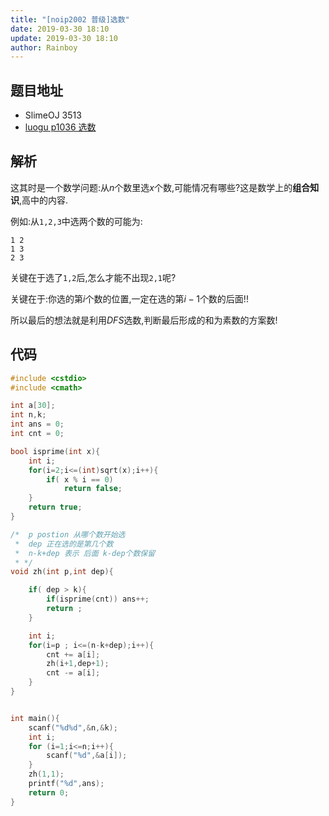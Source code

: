 ```yaml
---
title: "[noip2002 普级]选数"
date: 2019-03-30 18:10
update: 2019-03-30 18:10
author: Rainboy
---
```


## 题目地址

 - SlimeOJ 3513
 - [luogu p1036 选数](https://www.luogu.org/problemnew/show/P1036)

## 解析

这其时是一个数学问题:从$n$个数里选$x$个数,可能情况有哪些?这是数学上的**组合知识**,高中的内容.

例如:从`1,2,3`中选两个数的可能为:

```
1 2
1 3
2 3
```

关键在于选了`1,2`后,怎么才能不出现`2,1`呢?

关键在于:你选的第$i$个数的位置,一定在选的第$i-1$个数的后面!!

所以最后的想法就是利用$DFS$选数,判断最后形成的和为素数的方案数!


## 代码

```c
#include <cstdio>
#include <cmath>

int a[30];
int n,k;
int ans = 0;
int cnt = 0;

bool isprime(int x){
    int i;
    for(i=2;i<=(int)sqrt(x);i++){
        if( x % i == 0)
            return false;
    }
    return true;
}

/*  p postion 从哪个数开始选
 *  dep 正在选的是第几个数
 *  n-k+dep 表示 后面 k-dep个数保留
 * */
void zh(int p,int dep){

    if( dep > k){
        if(isprime(cnt)) ans++;
        return ;
    }

    int i;
    for(i=p ; i<=(n-k+dep);i++){
        cnt += a[i];
        zh(i+1,dep+1);
        cnt -= a[i];
    }
}


int main(){
    scanf("%d%d",&n,&k);
    int i;
    for (i=1;i<=n;i++){
        scanf("%d",&a[i]);
    }
    zh(1,1);
    printf("%d",ans);
    return 0;
}
```
